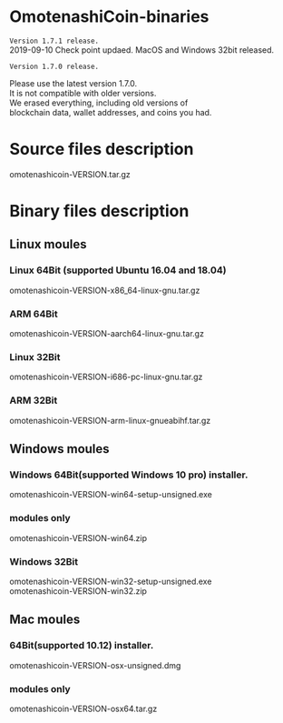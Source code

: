 # OmotenashiCoin-binaries
``` Version 1.7.1 release. ```  
2019-09-10
Check point updaed.
MacOS and Windows 32bit released.

``` Version 1.7.0 release. ```

Please use the latest version 1.7.0.  
It is not compatible with older versions.  
We erased everything, including old versions of   
blockchain data, wallet addresses, and coins you had.


# Source files description
omotenashicoin-VERSION.tar.gz

# Binary files description

## Linux moules
### Linux 64Bit (supported Ubuntu 16.04 and 18.04)
omotenashicoin-VERSION-x86_64-linux-gnu.tar.gz
### ARM 64Bit
omotenashicoin-VERSION-aarch64-linux-gnu.tar.gz
### Linux 32Bit
omotenashicoin-VERSION-i686-pc-linux-gnu.tar.gz  
### ARM 32Bit
omotenashicoin-VERSION-arm-linux-gnueabihf.tar.gz  

## Windows moules
### Windows 64Bit(supported Windows 10 pro) installer.
omotenashicoin-VERSION-win64-setup-unsigned.exe
### modules only
omotenashicoin-VERSION-win64.zip
### Windows 32Bit
omotenashicoin-VERSION-win32-setup-unsigned.exe  
omotenashicoin-VERSION-win32.zip  

## Mac moules
### 64Bit(supported 10.12) installer.
omotenashicoin-VERSION-osx-unsigned.dmg
### modules only
omotenashicoin-VERSION-osx64.tar.gz
